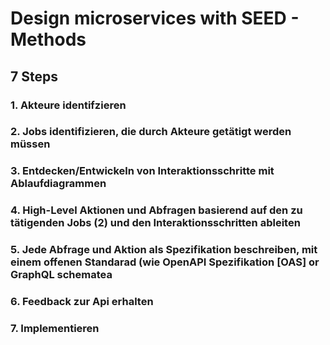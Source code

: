 # Design microservices with SEED - Methods 

## 7 Steps 

### 1. Akteure identifzieren 

### 2. Jobs identifizieren, die durch Akteure getätigt werden müssen

### 3. Entdecken/Entwickeln von Interaktionsschritte mit Ablaufdiagrammen 

### 4. High-Level Aktionen und Abfragen basierend auf den zu tätigenden Jobs (2) und den Interaktionsschritten ableiten 

### 5. Jede Abfrage und Aktion als Spezifikation beschreiben, mit einem offenen Standarad (wie OpenAPI Spezifikation [OAS] or GraphQL schematea

### 6. Feedback zur Api erhalten 

### 7. Implementieren 
